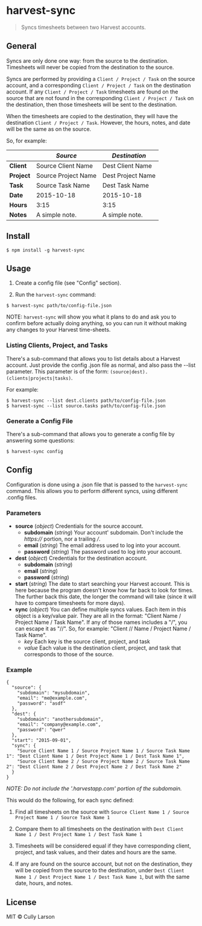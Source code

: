 # harvest-sync

> Syncs timesheets between two Harvest accounts.

## General

Syncs are only done one way: from the source to the destination.
Timesheets will never be copied from the destination to the source.

Syncs are performed by providing a `Client / Project / Task` on the
source account, and a corresponding `Client / Project / Task` on
the destination account.  If any `Client / Project / Task`
timesheets are found on the source that are not found in the
corresponding `Client / Project / Task` on the destination, then
those timesheets will be sent to the destination.

When the timesheets are copied to the destination, they will have
the destination `Client / Project / Task`.  However, the hours,
notes, and date will be the same as on the source.

So, for example:

|              | *Source*             | *Destination*     |
| ------------ | -------------------- | ----------------- |
| **Client**   | Source Client Name   | Dest Client Name  |
| **Project**  | Source Project Name  | Dest Project Name |
| **Task**     | Source Task Name     | Dest Task Name    |
| **Date**     | 2015-10-18           | 2015-10-18        |
| **Hours**    | 3:15                 | 3:15              |
| **Notes**    | A simple note.       | A simple note.    |


## Install

```
$ npm install -g harvest-sync
```

## Usage

1. Create a config file (see "Config" section).

1. Run the `harvest-sync` command:

```
$ harvest-sync path/to/config-file.json
```

NOTE: `harvest-sync` will show you what it plans to do and ask you to confirm
before actually doing anything, so you can run it without making any changes
to your Harvest time-sheets.

### Listing Clients, Project, and Tasks

There's a sub-command that allows you to list details about a Harvest account.
Just provide the config .json file as normal, and also pass the --list parameter.
This parameter is of the form: `(source|dest).(clients|projects|tasks)`.

For example:

```
$ harvest-sync --list dest.clients path/to/config-file.json
$ harvest-sync --list source.tasks path/to/config-file.json
```

### Generate a Config File

There's a sub-command that allows you to generate a config file by answering
some questions:

```
$ harvest-sync config
```

## Config

Configuration is done using a .json file that is passed to the `harvest-sync` command.
This allows you to perform different syncs, using different .config files.

### Parameters

* __source__ (_object_) Credentials for the source account.
    * __subdomain__ (_string_) Your account' subdomain. Don't include the _https://_ portion, nor a trailing _/_.
    * __email__ (_string_) The email address used to log into your account.
    * __password__ (_string_) The password used to log into your account.
* __dest__ (_object_) Credentials for the destination account.
    * __subdomain__ (_string_)
    * __email__ (_string_)
    * __password__ (_string_)
* __start__ (_string_) The date to start searching your Harvest account.  This is here because the program
doesn't know how far back to look for times.  The further back this date, the longer the command will take
(since it will have to compare timesheets for more days).
* __sync__ (_object_) You can define multiple syncs values.  Each item in this object is a key/value pair.
They are all in the format: "Client Name / Project Name / Task Name".  If any of those names includes a "/",
you can escape it as "//". So, for example: "Client // Name / Project Name / Task Name".
    * _key_ Each key is the source client, project, and task
    * _value_ Each value is the destination client, project, and task that corresponds to those of the source.

### Example

```
{
  "source": {
    "subdomain": "mysubdomain",
    "email": "me@example.com",
    "password": "asdf"
  },
  "dest": {
    "subdomain": "anothersubdomain",
    "email": "company@example.com",
    "password": "qwer"
  },
  "start": "2015-09-01",
  "sync": {
    "Source Client Name 1 / Source Project Name 1 / Source Task Name 1": "Dest Client Name 1 / Dest Project Name 1 / Dest Task Name 1",
    "Source Client Name 2 / Source Project Name 2 / Source Task Name 2": "Dest Client Name 2 / Dest Project Name 2 / Dest Task Name 2"
  }
}
```

_NOTE: Do not include the '.harvestapp.com' portion of the subdomain._

This would do the following, for each sync defined:

1. Find all timesheets on the source with `Source Client Name 1 / Source Project Name 1
/ Source Task Name 1`

1. Compare them to all timesheets on the destination with `Dest Client Name 1 /
Dest Project Name 1 / Dest Task Name 1`

1. Timesheets will be considered equal if they have corresponding client, project, and
task values, and their dates and hours are the same.

1. If any are found on the source account, but not on the destination, they will be
copied from the source to the destination, under `Dest Client Name 1 / Dest Project
Name 1 / Dest Task Name 1`, but with the same date, hours, and notes.

## License

MIT © Cully Larson